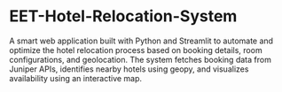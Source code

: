 # EET-Hotel-Relocation-System
A smart web application built with Python and Streamlit to automate and optimize the hotel relocation process based on booking details, room configurations, and geolocation. The system fetches booking data from Juniper APIs, identifies nearby hotels using geopy, and visualizes availability using an interactive map.
